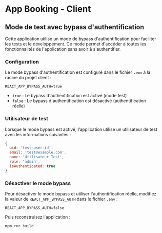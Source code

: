 # App Booking - Client

## Mode de test avec bypass d'authentification

Cette application utilise un mode de bypass d'authentification pour faciliter les tests et le développement. Ce mode permet d'accéder à toutes les fonctionnalités de l'application sans avoir à s'authentifier.

### Configuration

Le mode bypass d'authentification est configuré dans le fichier `.env` à la racine du projet client :

```
REACT_APP_BYPASS_AUTH=true
```

- `true` : Le bypass d'authentification est activé (mode test)
- `false` : Le bypass d'authentification est désactivé (authentification réelle)

### Utilisateur de test

Lorsque le mode bypass est activé, l'application utilise un utilisateur de test avec les informations suivantes :

```javascript
{
  uid: 'test-user-id',
  email: 'test@example.com',
  name: 'Utilisateur Test',
  role: 'admin',
  isAuthenticated: true
}
```

### Désactiver le mode bypass

Pour désactiver le mode bypass et utiliser l'authentification réelle, modifiez la valeur de `REACT_APP_BYPASS_AUTH` dans le fichier `.env` :

```
REACT_APP_BYPASS_AUTH=false
```

Puis reconstruisez l'application :

```
npm run build
```
